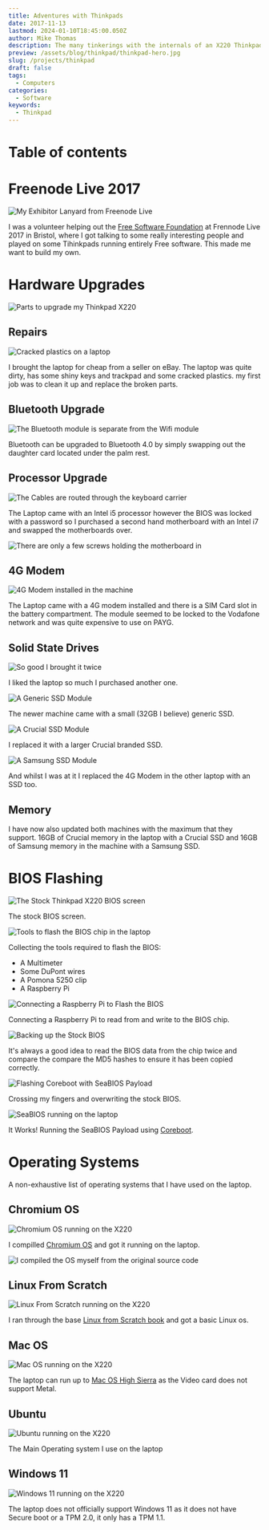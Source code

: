 ```yaml
---
title: Adventures with Thinkpads
date: 2017-11-13
lastmod: 2024-01-10T18:45:00.050Z
author: Mike Thomas
description: The many tinkerings with the internals of an X220 Thinkpad.
preview: /assets/blog/thinkpad/thinkpad-hero.jpg
slug: /projects/thinkpad
draft: false
tags:
  - Computers
categories:
  - Software
keywords:
  - Thinkpad
---
```


# Table of contents

# Freenode Live 2017

![My Exhibitor Lanyard from Freenode Live](/assets/blog/thinkpad/freenode-exhibitor.jpg)

I was a volunteer helping out the [Free Software Foundation](https://www.fsf.org/) at Frennode Live 2017 in Bristol, where I got talking to some really interesting people and played on some Tihinkpads running entirely Free software. This made me want to build my own.

# Hardware Upgrades

![Parts to upgrade my Thinkpad X220](/assets/blog/thinkpad/upgrades.jpg)

## Repairs

![Cracked plastics on a laptop](/assets/blog/thinkpad/cracked.jpg)

I brought the laptop for cheap from a seller on eBay. The laptop was quite dirty, has some shiny keys and trackpad and some cracked plastics. my first job was to clean it up and replace the broken parts.

## Bluetooth Upgrade

![The Bluetooth module is separate from the Wifi module](/assets/blog/thinkpad/bluetooth.jpg)

Bluetooth can be upgraded to Bluetooth 4.0 by simply swapping out the daughter card located under the palm rest.

## Processor Upgrade

![The Cables are routed through the keyboard carrier](/assets/blog/thinkpad/cable-routing.jpg)

The Laptop came with an Intel i5 processor however the BIOS was locked with a password so I purchased a second hand motherboard with an Intel i7 and swapped the motherboards over.

![There are only a few screws holding the motherboard in](/assets/blog/thinkpad/mainboard-screw-locations.jpg)

## 4G Modem

![4G Modem installed in the machine](/assets/blog/thinkpad/4g-modem.jpg)

The Laptop came with a 4G modem installed and there is a SIM Card slot in the battery compartment. The module seemed to be locked to the Vodafone network and was quite expensive to use on PAYG.

## Solid State Drives

![So good I brought it twice](/assets/blog/thinkpad/they-are-multiplying.jpg)

I liked the laptop so much I purchased another one.

![A Generic SSD Module](/assets/blog/thinkpad/generic-ssd.jpg)

The newer machine came with a small (32GB I believe) generic SSD.

![A Crucial SSD Module](/assets/blog/thinkpad/crucial-ssd.jpg)

I replaced it with a larger Crucial branded SSD.

![A Samsung SSD Module](/assets/blog/thinkpad/samsung-ssd.jpg)

And whilst I was at it I replaced the 4G Modem in the other laptop with an SSD too.

## Memory

I have now also updated both machines with the maximum that they support. 16GB of Crucial memory in the laptop with a Crucial SSD and 16GB of Samsung memory in the machine with a Samsung SSD.

# BIOS Flashing

![The Stock Thinkpad X220 BIOS screen](/assets/blog/thinkpad/stock-bios.jpg)

The stock BIOS screen.

![Tools to flash the BIOS chip in the laptop](/assets/blog/thinkpad/flashing-tools.jpg)

Collecting the tools required to flash the BIOS:

- A Multimeter
- Some DuPont wires
- A Pomona 5250 clip
- A Raspberry Pi

![Connecting a Raspberry Pi to Flash the BIOS](/assets/blog/thinkpad/raspberry-pi-connection.jpg)

Connecting a Raspberry Pi to read from and write to the BIOS chip.

![Backing up the Stock BIOS](/assets/blog/thinkpad/bios-backup.jpg)

It's always a good idea to read the BIOS data from the chip twice and compare the compare the MD5 hashes to ensure it has been copied correctly.

![Flashing Coreboot with SeaBIOS Payload](/assets/blog/thinkpad/bios-flashing.jpg)

Crossing my fingers and overwriting the stock BIOS.

![SeaBIOS running on the laptop](/assets/blog/thinkpad/seabios.jpg)

It Works! Running the SeaBIOS Payload using [Coreboot](https://www.coreboot.org/).

# Operating Systems

A non-exhaustive list of operating systems that I have used on the laptop.

## Chromium OS

![Chromium OS running on the X220](/assets/blog/thinkpad/chromium-os.jpg)

I compilled [Chromium OS](https://www.chromium.org/chromium-os/quick-start-guide/) and got it running on the laptop.

![I compiled the OS myself from the original source code](/assets/blog/thinkpad/chromium-os-developer-build.jpg)

## Linux From Scratch

![Linux From Scratch running on the X220](/assets/blog/thinkpad/linux-from-scratch.jpg)

I ran through the base [Linux from Scratch book](https://www.linuxfromscratch.org/lfs/view/stable/) and got a basic Linux os.

## Mac OS

![Mac OS running on the X220](/assets/blog/thinkpad/mac-os.jpg)

The laptop can run up to [Mac OS High Sierra](https://x220.mcdonnelltech.com/) as the Video card does not support Metal.

## Ubuntu

![Ubuntu running on the X220](/assets/blog/thinkpad/ubuntu.jpg)

The Main Operating system I use on the laptop

## Windows 11

![Windows 11 running on the X220](/assets/blog/thinkpad/windows-11.jpg)

The laptop does not officially support Windows 11 as it does not have Secure boot or a TPM 2.0, it only has a TPM 1.1.
